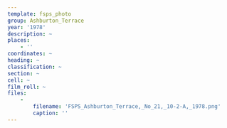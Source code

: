```yaml
---
template: fsps_photo
group: Ashburton_Terrace
year: '1978'
description: ~
places:
    - ''
coordinates: ~
heading: ~
classification: ~
section: ~
cell: ~
film_roll: ~
files:
    -
        filename: 'FSPS_Ashburton_Terrace,_No_21,_10-2-A,_1978.png'
        caption: ''
---
```

